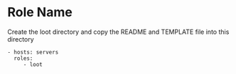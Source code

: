 Role Name
=========

Create the loot directory and copy the README and TEMPLATE file into this directory

    - hosts: servers
      roles:
         - loot
